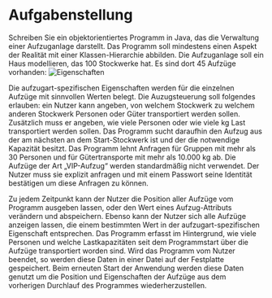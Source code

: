 # Aufgabenstellung
Schreiben Sie ein objektorientiertes Programm in Java, das die Verwaltung einer Aufzuganlage darstellt. Das Programm soll mindestens einen Aspekt der Realität mit einer Klassen-Hierarchie abbilden.
Die Aufzuganlage soll ein Haus modellieren, das 100 Stockwerke hat. Es sind dort 45 Aufzüge vorhanden:
![Eigenschaften](https://i.imgur.com/w2XUxNF.png)

Die aufzugart-spezifischen Eigenschaften werden für die einzelnen Aufzüge mit sinnvollen Werten belegt.
Die Auzugsteuerung soll folgendes erlauben: ein Nutzer kann angeben, von welchem Stockwerk zu welchem anderen Stockwerk Personen oder Güter transportiert werden sollen. Zusätzlich muss er angeben, wie viele Personen oder wie viele kg Last transportiert werden sollen.
Das Programm sucht daraufhin den Aufzug aus der am nächsten an dem Start-Stockwerk ist und der die notwendige Kapazität besitzt. Das Programm lehnt Anfragen für Gruppen mit mehr als 30 Personen und für Gütertransporte mit mehr als 10.000 kg ab.
Die Aufzüge der Art „VIP-Aufzug“ werden standardmäßig nicht verwendet. Der Nutzer muss sie explizit anfragen und mit einem Passwort seine Identität bestätigen um diese Anfragen zu können.

Zu jedem Zeitpunkt kann der Nutzer die Position aller Aufzüge vom Programm ausgeben lassen, oder den Wert eines Aufzug-Attributs verändern und abspeichern.
Ebenso kann der Nutzer sich alle Aufzüge anzeigen lassen, die einem bestimmten Wert in der aufzugart-spezifischen Eigenschaft entsprechen.
Das Programm erfasst im Hintergrund, wie viele Personen und welche Lastkapazitäten seit dem Programmstart über die Aufzüge transportiert worden sind.
Wird das Programm vom Nutzer beendet, so werden diese Daten in einer Datei auf der Festplatte gespeichert. Beim erneuten Start der Anwendung werden diese Daten genutzt um die Position und Eigenschaften der Aufzüge aus dem vorherigen Durchlauf des Programmes wiederherzustellen.
